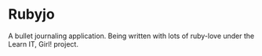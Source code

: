 # Rubyjo
A bullet journaling application. Being written with lots of ruby-love under the Learn IT, Girl! project.

